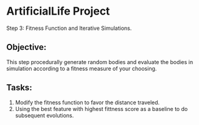# ArtificialLife Project
Step 3: Fitness Function and Iterative Simulations.

## Objective: 
This step procedurally generate random bodies and evaluate the bodies in simulation according to a fitness measure of your choosing.

## Tasks:
1. Modify the fitness function to favor the distance traveled.
2. Using the best feature with highest fittness score as a baseline to do subsequent evolutions. 
